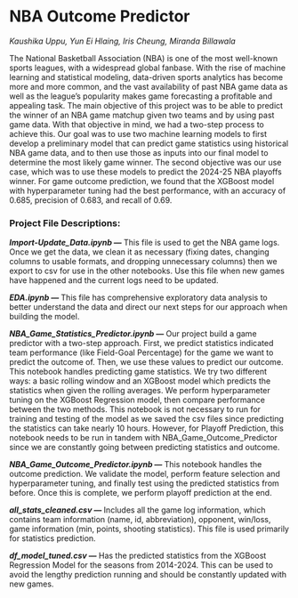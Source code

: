 # NBA Outcome Predictor

*Kaushika Uppu, Yun Ei Hlaing, Iris Cheung, Miranda Billawala*

The National Basketball Association (NBA) is one of the most well-known sports leagues, with a widespread global fanbase. With the rise of machine learning and statistical modeling, data-driven sports analytics has become more and more common, and the vast availability of past NBA game data as well as the league’s popularity makes game forecasting a profitable and appealing task. The main objective of this project was to be able to predict the winner of an NBA game matchup given two teams and by using past game data. With that objective in mind, we had a two-step process to achieve this. Our goal was to use two machine learning models to first develop a preliminary model that can predict game statistics using historical NBA game data, and to then use those as inputs into our final model to determine the most likely game winner. The second objective was our use case, which was to use these models to predict the 2024-25 NBA playoffs winner. For game outcome prediction, we found that the XGBoost model with hyperparameter tuning had the best performance, with an accuracy of 0.685, precision of 0.683, and recall of 0.69.

### Project File Descriptions:

***Import-Update_Data.ipynb —***
This file is used to get the NBA game logs. Once we get the data, we clean it as necessary (fixing dates, changing columns to usable formats, and dropping unnecessary columns) then we export to csv for use in the other notebooks. Use this file when new games have happened and the current logs need to be updated.

***EDA.ipynb —***
This file has comprehensive exploratory data analysis to better understand the data and direct our next steps for our approach when building the model.

***NBA_Game_Statistics_Predictor.ipynb —***
Our project build a game predictor with a two-step approach. First, we predict statistics indicated team performance (like Field-Goal Percentage) for the game we want to predict the outcome of. Then, we use these values to predict our outcome. This notebook handles predicting game statistics. We try two different ways: a basic rolling window and an XGBoost model which predicts the statistics when given the rolling averages. We perform hyperparameter tuning on the XGBoost Regression model, then compare performance between the two methods. This notebook is not necessary to run for training and testing of the model as we saved the csv files since predicting the statistics can take nearly 10 hours. However, for Playoff Prediction, this notebook needs to be run in tandem with NBA_Game_Outcome_Predictor since we are constantly going between predicting statistics and outcome.

***NBA_Game_Outcome_Predictor.ipynb —***
This notebook handles the outcome prediction. We validate the model, perform feature selection and hyperparameter tuning, and finally test using the predicted statistics from before. Once this is complete, we perform playoff prediction at the end.

***all_stats_cleaned.csv —***
Includes all the game log information, which contains team information (name, id, abbreviation), opponent, win/loss, game information (min, points, shooting statistics). This file is used primarily for statistics prediction.

***df_model_tuned.csv —***
Has the predicted statistics from the XGBoost Regression Model for the seasons from 2014-2024. This can be used to avoid the lengthy prediction running and should be constantly updated with new games.
